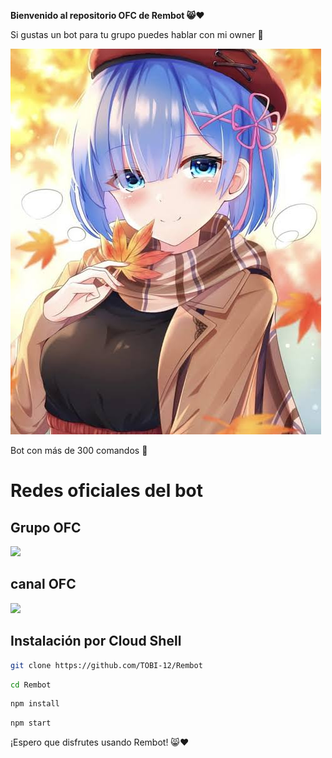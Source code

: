  **Bienvenido al repositorio OFC de Rembot 😸❤️**

Si gustas un bot para tu grupo puedes hablar con mi owner 🐢 

![Logo de Rembot](Grupo.jpg)

Bot con más de 300 comandos 👑

# Redes oficiales del bot

## Grupo OFC


[![](https://img.shields.io/badge/WhatsApp-25D366?style=for-the-badge&logo=whatsapp&logoColor=white)](https://chat.whatsapp.com/E9j3js91NjYAYQvGW6Et2T)



## canal OFC 

[![](https://img.shields.io/badge/WhatsApp%20Canal-25D366?style=for-the-badge&logo=whatsapp&logoColor=white)](https://whatsapp.com/channel/0029VapASNA9cDDT9yfhXr30)




## Instalación por Cloud Shell

```bash
git clone https://github.com/TOBI-12/Rembot
```

```bash
cd Rembot
```

```bash
npm install
```
```bash
npm start
```




¡Espero que disfrutes usando Rembot! 😸❤️
